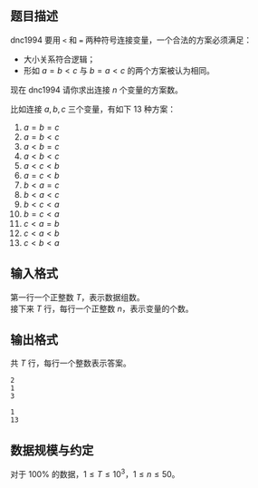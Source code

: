 ## 题目描述

dnc1994 要用 `<` 和 `=` 两种符号连接变量，一个合法的方案必须满足：

- 大小关系符合逻辑；
- 形如 $a=b<c$ 与 $b=a<c$ 的两个方案被认为相同。

现在 dnc1994 请你求出连接 $n$ 个变量的方案数。

比如连接 $a,b,c$ 三个变量，有如下 13 种方案：

1. $a=b=c$
2. $a=b<c$
3. $a<b=c$
4. $a<b<c$
5. $a<c<b$
6. $a=c<b$
7. $b<a=c$
8. $b<a<c$
9. $b<c<a$
10. $b=c<a$
11. $c<a=b$
12. $c<a<b$
13. $c<b<a$

## 输入格式

第一行一个正整数 $T$，表示数据组数。  
接下来 $T$ 行，每行一个正整数 $n$，表示变量的个数。

## 输出格式

共 $T$ 行，每行一个整数表示答案。

```input1
2
1
3
```

```output1
1
13
```

## 数据规模与约定

对于 $100\%$ 的数据，$1\leq T\leq 10^3$，$1\leq n\leq 50$。
